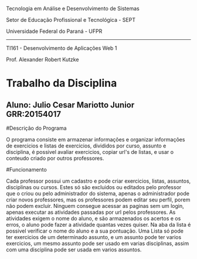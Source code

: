 Tecnologia em Análise e Desenvolvimento de Sistemas

Setor de Educação Profissional e Tecnológica - SEPT

Universidade Federal do Paraná - UFPR

---

TI161 - Desenvolvimento de Aplicações Web 1

Prof. Alexander Robert Kutzke

# Trabalho da Disciplina

## Aluno: Julio Cesar Mariotto Junior GRR:20154017

#Descrição do Programa

O programa consiste em armazenar informações e organizar informações de exercicios e listas de exercicios, divididos por curso, assunto e disciplina, é possivel avaliar exercicios, copiar url's de listas, e usar o conteudo criado por outros professores.

#Funcionamento

Cada professor possui um cadastro e pode criar exercicios, listas, assuntos, disciplinas ou cursos. Estes só são excluidos ou editados pelo professor que o criou ou pelo administrador do sistema, apenas o administrador pode criar novos professores, mas os professores podem editar seu perfil, porem não podem excluir. Ninguem consegue acessar as paginas sem um login, apenas executar as atividades passadas por url pelos professores. As atividades exigem o nome do aluno, e são armazenados os acertos e os erros, o aluno pode fazer a atividade quantas vezes quiser. Na aba da lista é possivel verificar o nome do aluno e a sua pontuação. Uma Lista só pode ter exercicios de um determinado assunto, e um assunto pode ter varios exercicios, um mesmo assunto pode ser usado em varias disciplinas, assim com uma disciplina pode ser usada em varios assuntos.
